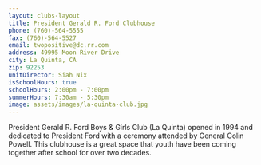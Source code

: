 ```yaml
---
layout: clubs-layout
title: President Gerald R. Ford Clubhouse
phone: (760)-564-5555
fax: (760)-564-5527
email: twopositive@dc.rr.com
address: 49995 Moon River Drive
city: La Quinta, CA
zip: 92253
unitDirector: Siah Nix
isSchoolHours: true
schoolHours: 2:00pm - 7:00pm
summerHours: 7:30am - 5:30pm
image: assets/images/la-quinta-club.jpg
---
```


President Gerald R. Ford Boys & Girls Club (La Quinta) opened in 1994 and dedicated to
President Ford with a ceremony attended by General Colin Powell. This clubhouse is a great space that youth have been coming together after school for over two decades.
